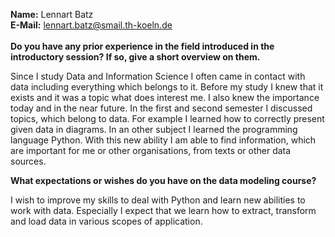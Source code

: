 <b>Name:</b> Lennart Batz<br>
<b>E-Mail:</b> lennart.batz@smail.th-koeln.de<br>
<br>
<b>Do you have any prior experience in the field introduced in the introductory session? If so, give a short overview on them.</b>
<p>Since I study Data and Information Science I often came in contact with data including everything which belongs to it. Before my study I knew that it exists and it was a topic what does interest me. I also knew the importance today and in the near future. In the first and second semester I discussed topics, which belong to data. For example I learned how to correctly present given data in diagrams. In an other subject I learned the programming language Python. With this new ability I am able to find information, which are important for me or other organisations, from texts or other data sources.</p>
<b>What expectations or wishes do you have on the data modeling course?</b>
<p>I wish to improve my skills to deal with Python and learn new abilities to work with data. Especially I expect that we learn how to extract, transform and load data in various scopes of application.</p>
<br>
